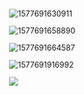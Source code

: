 ![1577691630911](../../../../../projectdocsmyimages/1577691630911.png)

![1577691658890](../../../../../projectdocsmyimages/1577691658890.png)

![1577691664587](../../../../../projectdocsmyimages/1577691664587.png)

![1577691916992](../../../../../projectdocsmyimages/1577692995413.png)

![](../../../../../projectdocsmyimages/1577692984886.png)